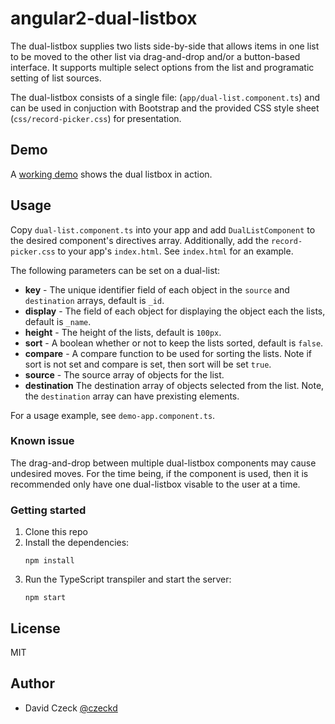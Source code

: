 # angular2-dual-listbox

The dual-listbox supplies two lists side-by-side that allows items in one
list to be moved to the other list via drag-and-drop and/or a button-based
interface. It supports multiple select options from the list and programatic
setting of list sources.

The dual-listbox consists of a single file: (`app/dual-list.component.ts`)
and can be used in conjuction with Bootstrap and the provided CSS style 
sheet (`css/record-picker.css`) for presentation.


## Demo

A [working demo](http://czeckd.github.io/angular2-dual-listbox/demo/) shows
the dual listbox in action.


## Usage

Copy `dual-list.component.ts` into your app and add ``DualListComponent`` to 
the desired component's directives array. Additionally, add the 
`record-picker.css` to your app's `index.html`.  See `index.html` for an 
example.

The following parameters can be set on a dual-list: 
- **key** - The unique identifier field of each object in the `source` and 
`destination` arrays, default is ``_id``.
- **display** - The field of each object for displaying the object each the
lists, default is ``_name``.
- **height** - The height of the lists, default is ``100px``.
- **sort** - A boolean whether or not to keep the lists sorted, default is 
``false``.
- **compare** - A compare function to be used for sorting the lists. Note if
sort is not set and compare is set, then sort will be set ``true``.
- **source** - The source array of objects for the list.
- **destination** The destination array of objects selected from the list.
Note, the ``destination`` array can have prexisting elements.

For a usage example, see `demo-app.component.ts`. 

### Known issue

The drag-and-drop between multiple dual-listbox components may cause 
undesired moves. For the time being, if the component is used, then it
is recommended only have one dual-listbox visable to the user at a time.


### Getting started

1. Clone this repo
1. Install the dependencies:
	```
    npm install
	```
1. Run the TypeScript transpiler and start the server:
	```
	npm start
	```

## License

MIT


## Author
- David Czeck [@czeckd](https://github.com/czeckd)
